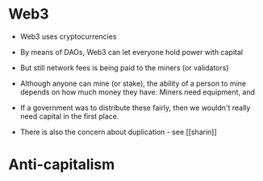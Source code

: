 # Web3
- Web3 uses cryptocurrencies
- By means of DAOs, Web3 can let everyone hold power with capital
- But still network fees is being paid to the miners (or validators)
- Although anyone can mine (or stake), the ability of a person to mine depends on how much money they have. Miners need equipment, and 
- If a government was to distribute these fairly, then we wouldn't really need capital in the first place.

- There is also the concern about duplication - see [[sharin]]
# Anti-capitalism